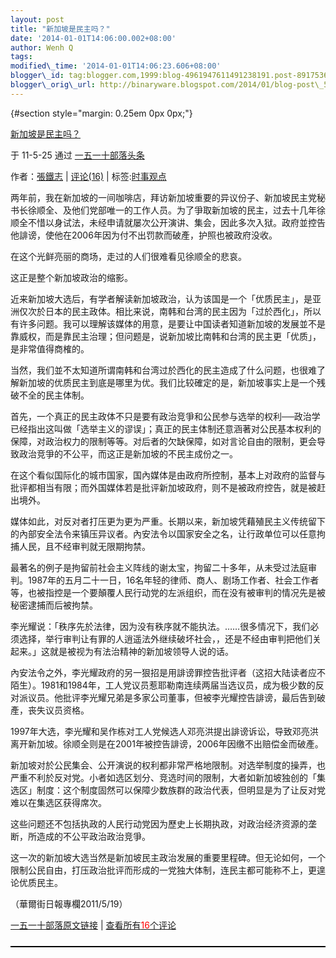 ```yaml
--- 
layout: post 
title: "新加坡是民主吗？" 
date: '2014-01-01T14:06:00.002+08:00' 
author: Wenh Q
tags:
modified\_time: '2014-01-01T14:06:23.606+08:00' 
blogger\_id: tag:blogger.com,1999:blog-4961947611491238191.post-8917536823020672764
blogger\_orig\_url: http://binaryware.blogspot.com/2014/01/blog-post\_5438.html
---
```

<div dir="ltr">

 {#section style="margin: 0.25em 0px 0px;"}

<div>

[新加坡是民主吗？](http://item.feedsky.com/%7Efeedsky/my1510/%7E5935684/515018342/1488578/1/item.html)

</div>

<div style="margin-bottom: 0.5em;">

于 11-5-25 通过 [一五一十部落头条](http://www.my1510.cn/)

</div>



<div>

作者：[張鐵志](http://www.my1510.cn/author.php?soundfury) | [评论(16)](http://www.my1510.cn/article.php?id=4e14c1f1fad69048) | 标签:[时事观点](http://www.my1510.cn/1510tag.php?tag=%E6%97%B6%E4%BA%8B%E8%A7%82%E7%82%B9)

两年前，我在新加坡的一间咖啡店，拜访新加坡重要的异议份子、新加坡民主党秘书长徐顺全、及他们党部唯一的工作人员。为了爭取新加坡的民主，过去十几年徐顺全不惜以身试法，未经申请就屡次公开演讲、集会，因此多次入狱。政府並控告他誹谤，使他在2006年因为付不出罚款而破產，护照也被政府没收。

在这个光鲜亮丽的商场，走过的人们很难看见徐顺全的悲哀。

这正是整个新加坡政治的缩影。

近来新加坡大选后，有学者解读新加坡政治，认为该国是一个「优质民主」，是亚洲仅次於日本的民主政体。相比来说，南韩和台湾的民主因为「过於西化」，所以有许多问题。我可以理解该媒体的用意，是要让中国读者知道新加坡的发展並不是靠威权，而是靠民主治理；但问题是，说新加坡比南韩和台湾的民主更「优质」，是非常值得商榷的。

当然，我们並不太知道所谓南韩和台湾过於西化的民主造成了什么问题，也很难了解新加坡的优质民主到底是哪里为优。我们比较確定的是，新加坡事实上是一个残破不全的民主体制。

首先，一个真正的民主政体不只是要有政治竞爭和公民参与选举的权利──政治学已经指出这叫做「选举主义的谬误」；真正的民主体制还意涵著对公民基本权利的保障，对政治权力的限制等等。对后者的欠缺保障，如对言论自由的限制，更会导致政治竞爭的不公平，而这正是新加坡的不民主成份之一。

在这个看似国际化的城市国家，国內媒体是由政府所控制，基本上对政府的监督与批评都相当有限；而外国媒体若是批评新加坡政府，则不是被政府控告，就是被赶出境外。

媒体如此，对反对者打压更为更为严重。长期以来，新加坡凭藉殖民主义传统留下的內部安全法令来镇压异议者。內安法令以国家安全之名，让行政单位可以任意拘捕人民，且不经审判就无限期拘禁。

最著名的例子是拘留前社会主义阵线的谢太宝，拘留二十多年，从未受过法庭审判。1987年的五月二十一日，16名年轻的律师、商人、剧场工作者、社会工作者等，也被指控是一个要顛覆人民行动党的左派组织，而在没有被审判的情况先是被秘密逮捕而后被拘禁。

李光耀说：「秩序先於法律，因为没有秩序就不能执法。……很多情况下，我们必须选择，举行审判让有罪的人逍遥法外继续破坏社会，，还是不经由审判把他们关起来。」这就是被视为有法治精神的新加坡领导人说的话。

內安法令之外，李光耀政府的另一狠招是用誹谤罪控告批评者（这招大陆读者应不陌生）。1981和1984年，工人党议员惹耶勒南连续两届当选议员，成为极少数的反对派议员。他批评李光耀兄弟是多家公司董事，但被李光耀控告誹谤，最后告到破產，丧失议员资格。

1997年大选，李光耀和吴作栋对工人党候选人邓亮洪提出誹谤诉讼，导致邓亮洪离开新加坡。徐顺全则是在2001年被控告誹谤，2006年因缴不出赔偿金而破產。

新加坡对於公民集会、公开演说的权利都非常严格地限制。对选举制度的操弄，也严重不利於反对党。小者如选区划分、竞选时间的限制，大者如新加坡独创的「集选区」制度：这个制度固然可以保障少数族群的政治代表，但明显是为了让反对党难以在集选区获得席次。

这些问题还不包括执政的人民行动党因为歷史上长期执政，对政治经济资源的垄断，所造成的不公平政治政治竞爭。

这一次的新加坡大选当然是新加坡民主政治发展的重要里程碑。但无论如何，一个限制公民自由，打压政治批评而形成的一党独大体制，连民主都可能称不上，更遑论优质民主。

（華爾街日報專欄2011/5/19）

</div>

<div
style="border-bottom: 2px solid rgb(0,0,0); margin-bottom: 5px; margin-top: 10px; padding-bottom: 10px; width: 100%;">

[一五一十部落原文链接](http://www.my1510.cn/article.php?id=4e14c1f1fad69048)
| [查看所有<span
style="color: red;">16</span>个评论](http://www.my1510.cn/article.php?id=4e14c1f1fad69048)

</div>

</div>
